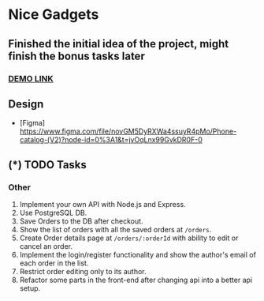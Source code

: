 # Nice Gadgets

## Finished the initial idea of the project, might finish the bonus tasks later

### [DEMO LINK](https://hasantanich-nice-gadgets.netlify.app/)

## Design

- [Figma] <https://www.figma.com/file/novGM5DyRXWa4ssuyR4pMo/Phone-catalog-(V2)?node-id=0%3A1&t=jvOqLnx99GvkDR0F-0>

## (\*) TODO Tasks

### Other

1. Implement your own API with Node.js and Express.
2. Use PostgreSQL DB.
3. Save Orders to the DB after checkout.
4. Show the list of orders with all the saved orders at `/orders`.
5. Create Order details page at `/orders/:orderId` with ability to edit or cancel an order.
6. Implement the login/register functionality and show the author's email of each order in the list.
7. Restrict order editing only to its author.
8. Refactor some parts in the front-end after changing api into a better api setup.
